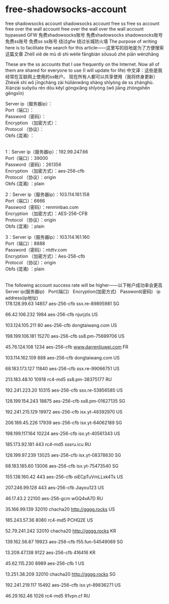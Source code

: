 # free-shadowsocks-account
free shadowsocks account shadowsocks account free ss free ss account free over the wall account free over the wall over the wall account bypassed GFW 免费shadowsocks账号 免费shadowsocks shadowsocks账号 免费ss账号 免费ss ss账号 绕过gfw 绕过长城防火墙 The purpose of writing here is to facilitate the search for this article——这里写的目地是为了方便搜索这篇文章 Zhèlǐ xiě de mù di shì wèile fāngbiàn sōusuǒ zhè piān wénzhāng

These are the ss accounts that I use frequently on the Internet. Now all of them are shared for everyone to use (I will update for life)&nbsp;中文译：这些是我经常在互联网上使用的ss帐户。 现在所有人都可以共享使用（我将终身更新）Zhèxiē shì wǒ jīngcháng zài hùliánwǎng shàng shǐyòng de ss zhànghù. Xiànzài suǒyǒu rén dōu kěyǐ gòngxiǎng shǐyòng (wǒ jiāng zhōngshēn gēngxīn)

Server ip（服务器ip）：
<br>Port（端口）：
<br>Password（密码）：
<br>Encryption （加密方式）：
<br>Protocol （协议）：
<br> Obfs (混淆) ：

<br>1：Server ip（服务器ip）：192.99.247.66 
<br>Port（端口）：39000
<br>Password（密码）：261356
<br>Encryption （加密方式）：aes-256-cfb
<br>Protocol （协议）：origin
<br> Obfs (混淆) ：plain

2：Server ip（服务器ip）：103.114.161.158
<br>Port（端口）：6666
<br>Password（密码）：renminbao.com
<br>Encryption （加密方式）：AES-256-CFB
<br>Protocol （协议）：origin
<br> Obfs (混淆) ：plain

3：Server ip（服务器ip）：103.114.161.160
<br>Port（端口）：8888
<br>Password（密码）：ntdtv.com
<br>Encryption （加密方式）：Aes-256-cfb
<br>Protocol （协议）：origin
<br> Obfs (混淆) ：plain
&nbsp;

<br>The following account success rate will be higher——以下帐户成功率会更高
<br>Server ip(服务器ip)&nbsp;&nbsp;&nbsp;Port(端口)&nbsp;&nbsp;&nbsp;Encryption(加密方式)&nbsp;&nbsp;&nbsp;Password(密码)&nbsp;&nbsp;&nbsp;ip address(ip地址)
<br>178.128.99.63	14857	aes-256-cfb	ssx.re-89895981	SG	
<br>66.42.106.232	1984	aes-256-cfb	njurjzls	US	
<br>103.124.105.211	80	aes-256-cfb	dongtaiwang.com	US	
<br>198.199.106.181	15270	aes-256-cfb	ss8.pm-75699706	US	
<br>45.76.124.108	1234	aes-256-cfb	www.darrenliuwei.com	FR	
<br>103.114.162.109	888	aes-256-cfb	dongtaiwang.com	US	
<br>68.183.173.127	11840	aes-256-cfb	ssx.re-99066751	US	
<br>213.183.48.10	10918	rc4-md5	ss8.pm-38375177	RU	
<br>192.241.223.20	10315	aes-256-cfb	ssx.re-53856585	US	
<br>128.199.154.243	18875	aes-256-cfb	ss8.pm-01627135	SG	
<br>192.241.215.129	19972	aes-256-cfb	isx.yt-48392970	US	
<br>206.189.45.226	17939	aes-256-cfb	isx.yt-64062189	SG	
<br>198.199.117.164	10224	aes-256-cfb	isx.yt-40561343	US	
<br>185.173.92.181	443	rc4-md5	sssru.icu	RU	
<br>128.199.97.239	13025	aes-256-cfb	isx.yt-08378630	SG	
<br>68.183.185.60	13006	aes-256-cfb	isx.yt-75473540	SG	
<br>155.138.160.42	443	aes-256-cfb	oiECpTuVmLLxk4Ts	US	
<br>207.246.99.128	443	aes-256-cfb	Jiayou123	US	
<br>46.17.43.2	22100	aes-256-gcm	wGQ4vA7D	RU	
<br>35.166.99.139	32010	chacha20	http://gggg.rocks	US	
<br>185.243.57.36	8080	rc4-md5	PCHQ2E	US	
<br>52.79.241.242	32010	chacha20	http://gggg.rocks	KR	
<br>139.162.56.87	19923	aes-256-cfb	f55.fun-54549089	SG	
<br>13.209.47.138	9122	aes-256-cfb	416416	KR	
<br>45.62.115.230	8989	aes-256-cfb	1	US	
<br>13.251.38.209	32010	chacha20	http://gggg.rocks	SG	
<br>192.241.219.117	15492	aes-256-cfb	isx.yt-89836271		US	
<br>46.29.162.46	1026	rc4-md5	91vpn.cf	RU	





















